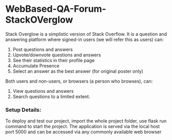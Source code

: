 # WebBased-QA-Forum-StackOVerglow

Stack Overglow is a simplistic version of Stack Overflow. It is a question and answering platform where signed-in users (we will refer this as users) can:
1. Post questions and answers
2. Upvote/downvote questions and answers
3. See their statistics in their profile page
4. Accumulate Presence
5. Select an answer as the best answer (for original poster only)

Both users and non-users, or browsers (a person who browses), can:
1. View questions and answers
2. Search questions to a limited extent.

### Setup Details: 

To deploy and test our project, import the whole project folder, use
flask run command to start the project. The application is served via the local
host port 5000 and can be accessed via any commonly available web browser
